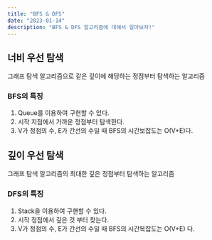 ```yaml
---
title: "BFS & DFS"
date: "2023-01-14"
description: "BFS & DFS 알고리즘에 대해서 알아보자!"
---
```


## 너비 우선 탐색

그래프 탐색 알고리즘으로 같은 깊이에 해당하는 정점부터 탐색하는 알고리즘

### BFS의 특징

1. Queue를 이용하여 구현할 수 있다.
2. 시작 지점에서 가까운 정점부터 탐색한다.
3. V가 정점의 수, E가 간선의 수일 때 BFS의 시간보잡도는 O(V+E)다.

## 깊이 우선 탐색

그래프 탐색 알고리즘의 최대한 깊은 정점부터 탐색하는 알고리즘

### DFS의 특징

1. Stack을 이용하여 구핸할 수 있다.
2. 시작 정점에서 깊은 것 부터 찾는다.
3. V가 정점의 수, E가 간선의 수일 때 BFS의 시간복잡도는 O(V+E) 다.
